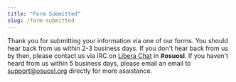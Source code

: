 ```yaml
---
title: "Form Submitted"
slug: /form-submitted
---
```


Thank you for submitting your information via one of our forms. You should hear back from us within 2-3 business days.
If you don't hear back from us by then, please contact us via IRC on [Libera Chat](https://libera.chat/) in **#osuosl**.
If you haven't heard from us within 5 business days, please email an email to support@osuosl.org directly for more
assistance.
